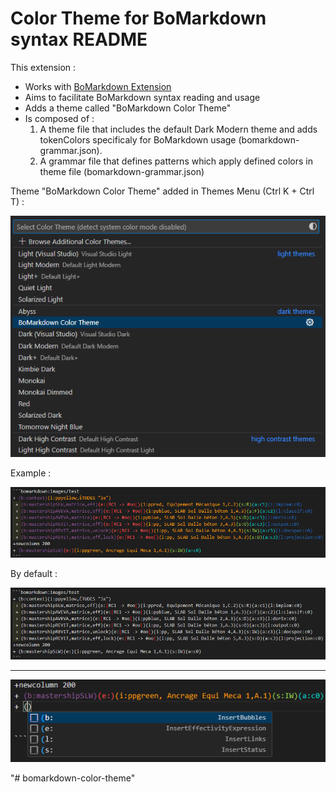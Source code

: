 # Color Theme for BoMarkdown syntax README

This extension :
- Works with [BoMarkdown Extension](https://github.com/Roeperni/bomarkdown)
- Aims to facilitate BoMarkdown syntax reading and usage
- Adds a theme called "BoMarkdown Color Theme"
- Is composed of :
  1. A theme file that includes the default Dark Modern theme and adds tokenColors specificaly for BoMarkdown usage (bomarkdown-grammar.json).
  2. A grammar file that defines patterns which apply defined colors in theme file (bomarkdown-grammar.json)


Theme "BoMarkdown Color Theme" added in Themes Menu (Ctrl K + Ctrl T) : 

![alt text](./images/ThemesMenu.png)



Example : 


![alt text](./images/ReadmeImage2.png)

By default :


![alt text](./images/ReadmeImage1.png)

***

![alt text](./images/ReadmeImage3.png)

"# bomarkdown-color-theme" 